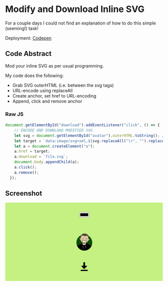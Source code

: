 # Modify and Download Inline SVG

For a couple days I could not find an explanation of how to do this simple (seeming!) task!

Deployment: [Codepen](https://codepen.io/mlorberdev/details/eYjgZmg)

## Code Abstract

Mod your inline SVG as per usual programming.

My code does the following:
* Grab SVG outerHTML (i.e. between the svg tags)
* URL-encode using replaceAll
* Create anchor, set href to URL-encoding
* Append, click and remove anchor

### Raw JS
```js
document.getElementById("download").addEventListener("click", () => {
    // ENCODE AND DOWNLOAD MODIFIED SVG
    let svg = document.getElementById("avatar").outerHTML.toString(); // NB: AVATAR IS THE SVG ID
    let target = `data:image/svg+xml,${svg.replaceAll("\r", "").replaceAll("\t", "").replaceAll("\n", "").replaceAll('"', "'").replaceAll("<", "%3C").replaceAll(">", "%3E").replaceAll("#", "%23")}`; // NB: URL ENCODING
    let a = document.createElement("a");
    a.href = target;
    a.download = `file.svg`;
    document.body.appendChild(a);
    a.click();
    a.remove();
  });
```

## Screenshot

![ss1](./ss1.png)